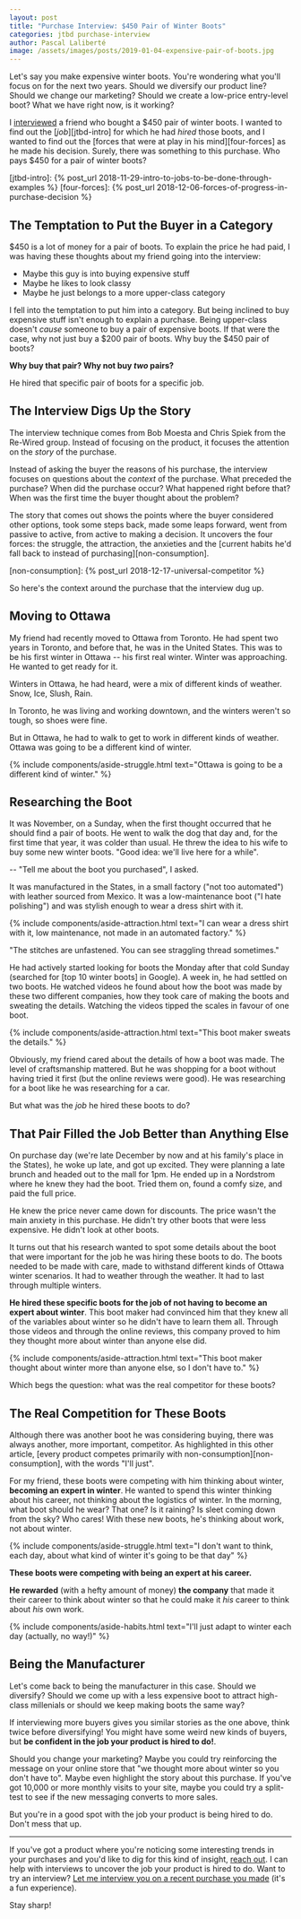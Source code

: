 ```yaml
---
layout: post
title: "Purchase Interview: $450 Pair of Winter Boots"
categories: jtbd purchase-interview
author: Pascal Laliberté
image: /assets/images/posts/2019-01-04-expensive-pair-of-boots.jpg
---
```


Let's say you make expensive winter boots. You're wondering what you'll focus on for the next two years. Should we diversify our product line? Should we change our marketing? Should we create a low-price entry-level boot? What we have right now, is it working?

I [interviewed][purchase-interview] a friend who bought a $450 pair of winter boots. I wanted to find out the [_job_][jtbd-intro] for which he had _hired_ those boots, and I wanted to find out the [forces that were at play in his mind][four-forces] as he made his decision. Surely, there was something to this purchase. Who pays $450 for a pair of winter boots?

[purchase-interview]: https://pascallaliberte.me/jtbd/purchase-interview/ 
[jtbd-intro]: {% post_url 2018-11-29-intro-to-jobs-to-be-done-through-examples %}
[four-forces]: {% post_url 2018-12-06-forces-of-progress-in-purchase-decision %}

## The Temptation to Put the Buyer in a Category

$450 is a lot of money for a pair of boots. To explain the price he had paid, I was having these thoughts about my friend going into the interview:

* Maybe this guy is into buying expensive stuff
* Maybe he likes to look classy
* Maybe he just belongs to a more upper-class category

I fell into the temptation to put him into a category. But being inclined to buy expensive stuff isn't enough to explain a purchase. Being upper-class doesn't _cause_ someone to buy a pair of expensive boots. If that were the case, why not just buy a $200 pair of boots. Why buy the $450 pair of boots?

**Why buy that pair? Why not buy _two_ pairs?**

He hired that specific pair of boots for a specific job.

## The Interview Digs Up the Story

The interview technique comes from Bob Moesta and Chris Spiek from the Re-Wired group. Instead of focusing on the product, it focuses the attention on the _story_ of the purchase.

Instead of asking the buyer the reasons of his purchase, the interview focuses on questions about the _context_ of the purchase. What preceded the purchase? When did the purchase occur? What happened right before that? When was the first time the buyer thought about the problem?

The story that comes out shows the points where the buyer considered other options, took some steps back, made some leaps forward, went from passive to active, from active to making a decision. It uncovers the four forces: the struggle, the attraction, the anxieties and the [current habits he'd fall back to instead of purchasing][non-consumption]. 

[non-consumption]: {% post_url 2018-12-17-universal-competitor %}

So here's the context around the purchase that the interview dug up.

## Moving to Ottawa

My friend had recently moved to Ottawa from Toronto. He had spent two years in Toronto, and before that, he was in the United States. This was to be his first winter in Ottawa -- his first real winter. Winter was approaching. He wanted to get ready for it.

Winters in Ottawa, he had heard, were a mix of different kinds of weather. Snow, Ice, Slush, Rain.

In Toronto, he was living and working downtown, and the winters weren't so tough, so shoes were fine.

But in Ottawa, he had to walk to get to work in different kinds of weather. Ottawa was going to be a different kind of winter.

{% include components/aside-struggle.html text="Ottawa is going to be a different kind of winter." %}

## Researching the Boot

It was November, on a Sunday, when the first thought occurred that he should find a pair of boots. He went to walk the dog that day and, for the first time that year, it was colder than usual. He threw the idea to his wife to buy some new winter boots. "Good idea: we'll live here for a while".

-- "Tell me about the boot you purchased", I asked.

It was manufactured in the States, in a small factory ("not too automated") with leather sourced from Mexico. It was a low-maintenance boot ("I hate polishing") and was stylish enough to wear a dress shirt with it.

{% include components/aside-attraction.html text="I can wear a dress shirt with it, low maintenance, not made in an automated factory." %}

"The stitches are unfastened. You can see straggling thread sometimes."

He had actively started looking for boots the Monday after that cold Sunday (searched for [top 10 winter boots] in Google). A week in, he had settled on two boots. He watched videos he found about how the boot was made by these two different companies, how they took care of making the boots and sweating the details. Watching the videos tipped the scales in favour of one boot.

{% include components/aside-attraction.html text="This boot maker sweats the details." %}

Obviously, my friend cared about the details of how a boot was made. The level of craftsmanship mattered. But he was shopping for a boot without having tried it first (but the online reviews were good). He was researching for a boot like he was researching for a car. 

But what was the _job_ he hired these boots to do?

## That Pair Filled the Job Better than Anything Else

On purchase day (we're late December by now and at his family's place in the States), he woke up late, and got up excited. They were planning a late brunch and headed out to the mall for 1pm. He ended up in a Nordstrom where he knew they had the boot. Tried them on, found a comfy size, and paid the full price.

He knew the price never came down for discounts. The price wasn't the main anxiety in this purchase. He didn't try other boots that were less expensive. He didn't look at other boots.

It turns out that his research wanted to spot some details about the boot that were important for the job he was hiring these boots to do. The boots needed to be made with care, made to withstand different kinds of Ottawa winter scenarios. It had to weather through the weather. It had to last through multiple winters.

**He hired these specific boots for the job of not having to become an expert about winter**. This boot maker had convinced him that they knew all of the variables about winter so he didn't have to learn them all. Through those videos and through the online reviews, this company proved to him they thought more about winter than anyone else did.

{% include components/aside-attraction.html text="This boot maker thought about winter more than anyone else, so I don't have to." %}

Which begs the question: what was the real competitor for these boots?

## The Real Competition for These Boots

Although there was another boot he was considering buying, there was always another, more important, competitor. As highlighted in this other article, [every product competes primarily with non-consumption][non-consumption], with the words "I'll just".

For my friend, these boots were competing with him thinking about winter, **becoming an expert in winter**. He wanted to spend this winter thinking about his career, not thinking about the logistics of winter. In the morning, what boot should he wear? That one? Is it raining? Is sleet coming down from the sky? Who cares! With these new boots, he's thinking about work, not about winter.

{% include components/aside-struggle.html text="I don't want to think, each day, about what kind of winter it's going to be that day" %}

**These boots were competing with being an expert at his career.**

**He rewarded** (with a hefty amount of money) **the company** that made it their career to think about winter so that he could make it _his_ career to think about _his_ own work.

{% include components/aside-habits.html text="I'll just adapt to winter each day (actually, no way!)" %}

## Being the Manufacturer

Let's come back to being the manufacturer in this case. Should we diversify? Should we come up with a less expensive boot to attract high-class millenials or should we keep making boots the same way?

If interviewing more buyers gives you similar stories as the one above, think twice before diversifying! You might have some weird new kinds of buyers, but **be confident in the job your product is hired to do!**.

Should you change your marketing? Maybe you could try reinforcing the message on your online store that "we thought more about winter so you don't have to". Maybe even highlight the story about this purchase. If you've got 10,000 or more monthly visits to your site, maybe you could try a split-test to see if the new messaging converts to more sales.

But you're in a good spot with the job your product is being hired to do. Don't mess that up.

---

If you've got a product where you're noticing some interesting trends in your purchases and you'd like to dig for this kind of insight, [reach out](mailto:pascal@pascallaliberte.me?subject=Follow-up%20on%20the%20boots%20article). I can help with interviews to uncover the job your product is hired to do. Want to try an interview? [Let me interview you on a recent purchase you made][purchase-interview] (it's a fun experience).

Stay sharp!
